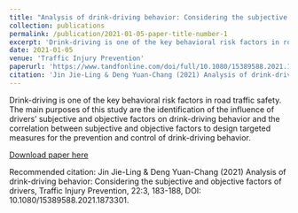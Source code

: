 ```yaml
---
title: "Analysis of drink-driving behavior: Considering the subjective and objective factors of drivers"
collection: publications
permalink: /publication/2021-01-05-paper-title-number-1
excerpt: 'Drink-driving is one of the key behavioral risk factors in road traffic safety. The main purposes of this study are the identification of the influence of drivers’ subjective and objective factors on drink-driving behavior and the correlation between subjective and objective factors to design targeted measures for the prevention and control of drink-driving behavior.'
date: 2021-01-05
venue: 'Traffic Injury Prevention'
paperurl: 'https://www.tandfonline.com/doi/full/10.1080/15389588.2021.1873301'
citation: 'Jin Jie-Ling & Deng Yuan-Chang (2021) Analysis of drink-driving behavior: Considering the subjective and objective factors of drivers, Traffic Injury Prevention, 22:3, 183-188, DOI: 10.1080/15389588.2021.1873301'
---
```

Drink-driving is one of the key behavioral risk factors in road traffic safety. The main purposes of this study are the identification of the influence of drivers’ subjective and objective factors on drink-driving behavior and the correlation between subjective and objective factors to design targeted measures for the prevention and control of drink-driving behavior.

[Download paper here](https://www.tandfonline.com/doi/full/10.1080/15389588.2021.1873301)

Recommended citation: Jin Jie-Ling & Deng Yuan-Chang (2021) Analysis of drink-driving behavior: Considering the subjective and objective factors of drivers, Traffic Injury Prevention, 22:3, 183-188, DOI: 10.1080/15389588.2021.1873301.
